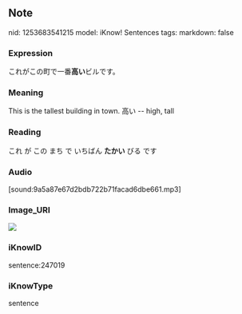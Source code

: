 ## Note
nid: 1253683541215
model: iKnow! Sentences
tags: 
markdown: false

### Expression
これがこの町で一番<b>高い</b>ビルです。

### Meaning
This is the tallest building in town.
高い -- high, tall

### Reading
これ が この まち で いちばん <b>たかい</b> びる です

### Audio
[sound:9a5a87e67d2bdb722b71facad6dbe661.mp3]

### Image_URI
<img src="22d7b844d5ee03eea6339d0e324c7a51.jpg">

### iKnowID
sentence:247019

### iKnowType
sentence
